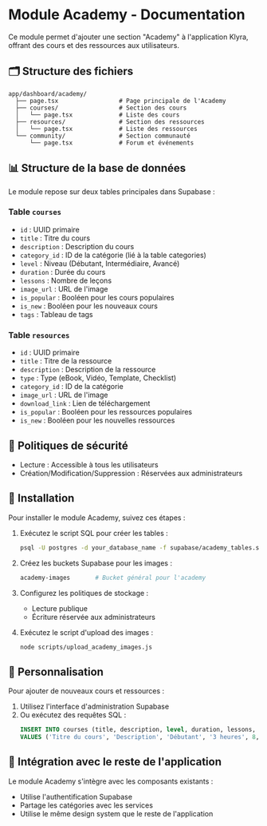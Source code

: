 # Module Academy - Documentation

Ce module permet d'ajouter une section "Academy" à l'application Klyra, offrant des cours et des ressources aux utilisateurs.

## 🗂 Structure des fichiers

```
app/dashboard/academy/
  ├── page.tsx                 # Page principale de l'Academy
  ├── courses/                 # Section des cours
  │   └── page.tsx             # Liste des cours
  ├── resources/               # Section des ressources
  │   └── page.tsx             # Liste des ressources  
  └── community/               # Section communauté
      └── page.tsx             # Forum et événements
```

## 📊 Structure de la base de données

Le module repose sur deux tables principales dans Supabase :

### Table `courses`
- `id` : UUID primaire
- `title` : Titre du cours
- `description` : Description du cours
- `category_id` : ID de la catégorie (lié à la table categories)
- `level` : Niveau (Débutant, Intermédiaire, Avancé)
- `duration` : Durée du cours
- `lessons` : Nombre de leçons
- `image_url` : URL de l'image
- `is_popular` : Booléen pour les cours populaires
- `is_new` : Booléen pour les nouveaux cours
- `tags` : Tableau de tags

### Table `resources`
- `id` : UUID primaire
- `title` : Titre de la ressource
- `description` : Description de la ressource
- `type` : Type (eBook, Vidéo, Template, Checklist)
- `category_id` : ID de la catégorie
- `image_url` : URL de l'image
- `download_link` : Lien de téléchargement
- `is_popular` : Booléen pour les ressources populaires
- `is_new` : Booléen pour les nouvelles ressources

## 🔐 Politiques de sécurité

- Lecture : Accessible à tous les utilisateurs
- Création/Modification/Suppression : Réservées aux administrateurs

## 📝 Installation

Pour installer le module Academy, suivez ces étapes :

1. Exécutez le script SQL pour créer les tables :
   ```bash
   psql -U postgres -d your_database_name -f supabase/academy_tables.sql
   ```

2. Créez les buckets Supabase pour les images :
   ```bash
   academy-images       # Bucket général pour l'academy
   ```

3. Configurez les politiques de stockage :
   - Lecture publique
   - Écriture réservée aux administrateurs

4. Exécutez le script d'upload des images :
   ```bash
   node scripts/upload_academy_images.js
   ```

## 🎨 Personnalisation

Pour ajouter de nouveaux cours et ressources :

1. Utilisez l'interface d'administration Supabase
2. Ou exécutez des requêtes SQL :
   ```sql
   INSERT INTO courses (title, description, level, duration, lessons, image_url)
   VALUES ('Titre du cours', 'Description', 'Débutant', '3 heures', 8, 'URL_image');
   ```

## 🤝 Intégration avec le reste de l'application

Le module Academy s'intègre avec les composants existants :
- Utilise l'authentification Supabase
- Partage les catégories avec les services
- Utilise le même design system que le reste de l'application 